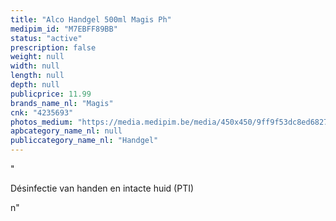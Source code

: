 ```yaml
---
title: "Alco Handgel 500ml Magis Ph"
medipim_id: "M7EBFF89BB"
status: "active"
prescription: false
weight: null
width: null
length: null
depth: null
publicprice: 11.99
brands_name_nl: "Magis"
cnk: "4235693"
photos_medium: "https://media.medipim.be/media/450x450/9ff9f53dc8ed682716999193008a79a8.jpg"
apbcategory_name_nl: null
publiccategory_name_nl: "Handgel"
---
```

"<p><span>Désinfectie van handen en intacte huid (PTI)</span></p>n"
